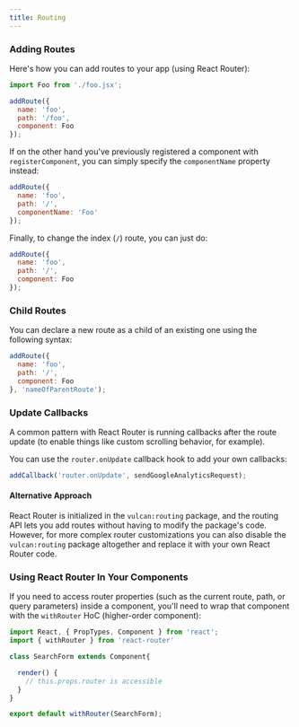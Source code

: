 ```yaml
---
title: Routing
---
```


### Adding Routes

Here's how you can add routes to your app (using React Router):

```js
import Foo from './foo.jsx';

addRoute({
  name: 'foo',
  path: '/foo',
  component: Foo
});
```

If on the other hand you've previously registered a component with `registerComponent`, you can simply specify the `componentName` property instead:

```js
addRoute({
  name: 'foo',
  path: '/',
  componentName: 'Foo'
});
```

Finally, to change the index (`/`) route, you can just do:

```js
addRoute({
  name: 'foo',
  path: '/',
  component: Foo
});
```

### Child Routes

You can declare a new route as a child of an existing one using the following syntax:

```js
addRoute({
  name: 'foo',
  path: '/',
  component: Foo
}, 'nameOfParentRoute');
```

### Update Callbacks

A common pattern with React Router is running callbacks after the route update (to enable things like custom scrolling behavior, for example).

You can use the `router.onUpdate` callback hook to add your own callbacks:

```js
addCallback('router.onUpdate', sendGoogleAnalyticsRequest);
```

#### Alternative Approach

React Router is initialized in the `vulcan:routing` package, and the routing API lets you add routes without having to modify the package's code. However, for more complex router customizations you can also disable the `vulcan:routing` package altogether and replace it with your own React Router code. 

### Using React Router In Your Components

If you need to access router properties (such as the current route, path, or query parameters) inside a component, you'll need to wrap that component with the `withRouter` HoC (higher-order component):

```js
import React, { PropTypes, Component } from 'react';
import { withRouter } from 'react-router'

class SearchForm extends Component{

  render() {
    // this.props.router is accessible
  }
}

export default withRouter(SearchForm);
``` 
